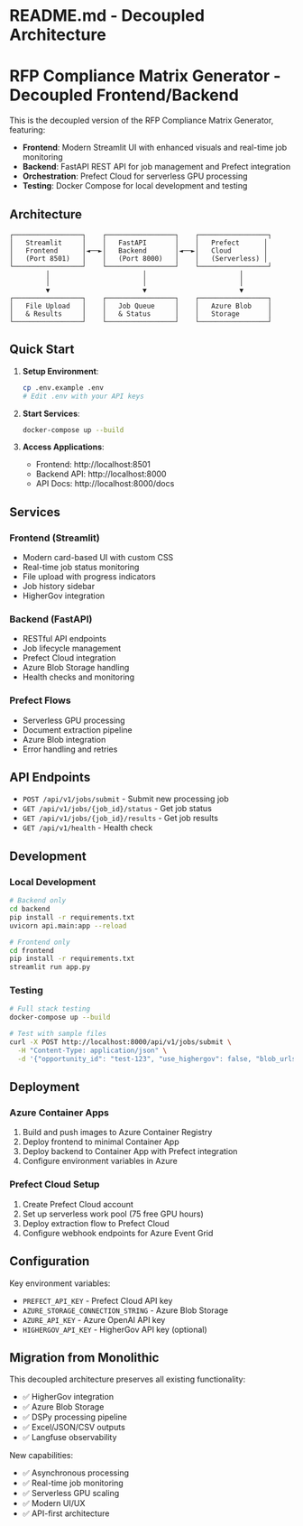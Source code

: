 # README.md - Decoupled Architecture
# RFP Compliance Matrix Generator - Decoupled Frontend/Backend

This is the decoupled version of the RFP Compliance Matrix Generator, featuring:

- **Frontend**: Modern Streamlit UI with enhanced visuals and real-time job monitoring
- **Backend**: FastAPI REST API for job management and Prefect integration
- **Orchestration**: Prefect Cloud for serverless GPU processing
- **Testing**: Docker Compose for local development and testing

## Architecture

```
┌─────────────────┐    ┌─────────────────┐    ┌─────────────────┐
│   Streamlit     │    │   FastAPI       │    │   Prefect      │
│   Frontend      │◄──►│   Backend       │◄──►│   Cloud        │
│   (Port 8501)   │    │   (Port 8000)   │    │   (Serverless) │
└─────────────────┘    └─────────────────┘    └─────────────────┘
         │                       │                       │
         │                       │                       │
         ▼                       ▼                       ▼
┌─────────────────┐    ┌─────────────────┐    ┌─────────────────┐
│   File Upload   │    │   Job Queue     │    │   Azure Blob    │
│   & Results     │    │   & Status      │    │   Storage       │
└─────────────────┘    └─────────────────┘    └─────────────────┘
```

## Quick Start

1. **Setup Environment**:
   ```bash
   cp .env.example .env
   # Edit .env with your API keys
   ```

2. **Start Services**:
   ```bash
   docker-compose up --build
   ```

3. **Access Applications**:
   - Frontend: http://localhost:8501
   - Backend API: http://localhost:8000
   - API Docs: http://localhost:8000/docs

## Services

### Frontend (Streamlit)
- Modern card-based UI with custom CSS
- Real-time job status monitoring
- File upload with progress indicators
- Job history sidebar
- HigherGov integration

### Backend (FastAPI)
- RESTful API endpoints
- Job lifecycle management
- Prefect Cloud integration
- Azure Blob Storage handling
- Health checks and monitoring

### Prefect Flows
- Serverless GPU processing
- Document extraction pipeline
- Azure Blob integration
- Error handling and retries

## API Endpoints

- `POST /api/v1/jobs/submit` - Submit new processing job
- `GET /api/v1/jobs/{job_id}/status` - Get job status
- `GET /api/v1/jobs/{job_id}/results` - Get job results
- `GET /api/v1/health` - Health check

## Development

### Local Development
```bash
# Backend only
cd backend
pip install -r requirements.txt
uvicorn api.main:app --reload

# Frontend only
cd frontend
pip install -r requirements.txt
streamlit run app.py
```

### Testing
```bash
# Full stack testing
docker-compose up --build

# Test with sample files
curl -X POST http://localhost:8000/api/v1/jobs/submit \
  -H "Content-Type: application/json" \
  -d '{"opportunity_id": "test-123", "use_highergov": false, "blob_urls": []}'
```

## Deployment

### Azure Container Apps
1. Build and push images to Azure Container Registry
2. Deploy frontend to minimal Container App
3. Deploy backend to Container App with Prefect integration
4. Configure environment variables in Azure

### Prefect Cloud Setup
1. Create Prefect Cloud account
2. Set up serverless work pool (75 free GPU hours)
3. Deploy extraction flow to Prefect Cloud
4. Configure webhook endpoints for Azure Event Grid

## Configuration

Key environment variables:
- `PREFECT_API_KEY` - Prefect Cloud API key
- `AZURE_STORAGE_CONNECTION_STRING` - Azure Blob Storage
- `AZURE_API_KEY` - Azure OpenAI API key
- `HIGHERGOV_API_KEY` - HigherGov API key (optional)

## Migration from Monolithic

This decoupled architecture preserves all existing functionality:
- ✅ HigherGov integration
- ✅ Azure Blob Storage
- ✅ DSPy processing pipeline
- ✅ Excel/JSON/CSV outputs
- ✅ Langfuse observability

New capabilities:
- ✅ Asynchronous processing
- ✅ Real-time job monitoring
- ✅ Serverless GPU scaling
- ✅ Modern UI/UX
- ✅ API-first architecture
